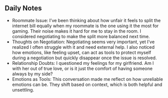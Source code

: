 ## Daily Notes

- Roommate Issue: I’ve been thinking about how unfair it feels to split the internet bill equally when my roommate is the one using it the most for gaming. Their noise makes it hard for me to stay in the room. I considered negotiating to make the split more balanced next time.
- Thoughts on Negotiation: Negotiating seems very important, yet I’ve realized I often struggle with it and need external help. I also noticed how emotions, like feeling upset, can act as tools to protect myself during a negotiation but quickly disappear once the issue is resolved.
- Relationship Doubts: I questioned my feelings for my girlfriend. Am I with her out of true love, or is it just the comfort of having someone always by my side?
- Emotions as Tools: This conversation made me reflect on how unreliable emotions can be. They shift based on context, which is both helpful and unsettling.